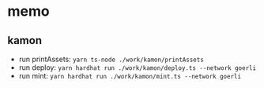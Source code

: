 # memo

## kamon

- run printAssets: `yarn ts-node ./work/kamon/printAssets`
- run deploy: `yarn hardhat run ./work/kamon/deploy.ts --network goerli`
- run mint: `yarn hardhat run ./work/kamon/mint.ts --network goerli`
